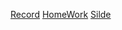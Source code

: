 [Record](https://drive.google.com/file/d/10Z4TseXlCTNH9OaDJJey4o6R7I5e49yU/view?usp=sharing&fbclid=IwAR1WpEydsVKfLa4e2jwFYesvidUep7VDfHisYvb-2qSCNYtzV_K6syeYKpo)
[HomeWork](https://drive.google.com/file/d/11kQsF93QK35kBQ394Wkw3C8IUnDoyB1S/view?fbclid=IwAR3n5Q2xH2IpoQvg6jOp0e5lHpprkp-xPImgKAQQX3aiYffHiNFjDyg2-B4)
[Silde](https://drive.google.com/file/d/1m5W5SyVU-vjZcG1NXanlUpNA54BYTy2N/view?fbclid=IwAR3LEGFzPHzr90fjrMAWIj5ZuwgpWDYT7oeIVzxOKZ7bzU1dJ9XSFRXVw_U)